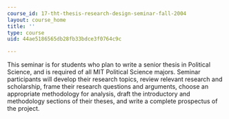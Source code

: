 ```yaml
---
course_id: 17-tht-thesis-research-design-seminar-fall-2004
layout: course_home
title: ''
type: course
uid: 44ae5186565db28fb33bdce3f0764c9c

---
```

This seminar is for students who plan to write a senior thesis in Political Science, and is required of all MIT Political Science majors. Seminar participants will develop their research topics, review relevant research and scholarship, frame their research questions and arguments, choose an appropriate methodology for analysis, draft the introductory and methodology sections of their theses, and write a complete prospectus of the project.
